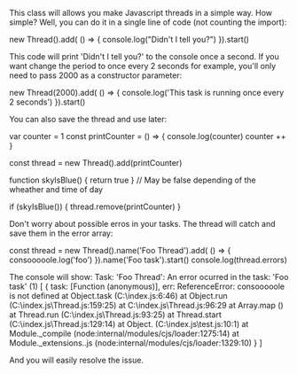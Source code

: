 This class will allows you make Javascript threads in a simple way. How simple? Well, you can do it in a single line of code (not counting the import):

  new Thread().add( () => { console.log("Didn't I tell you?") }).start()

This code will print 'Didn't I tell you?' to the console once a second. If you want change the period to once every 2 seconds for example, you'll only need to pass 2000 as a constructor parameter:

  new Thread(2000).add( () => { console.log('This task is running once every 2 seconds') }).start()

You can also save the thread and use later:

  var counter = 1
  const printCounter = () => {
    console.log(counter)
    counter ++
  }

  const thread = new Thread().add(printCounter)

  function skyIsBlue() { return true } // May be false depending of the wheather and time of day

  if (skyIsBlue()) { thread.remove(printCounter) }
  
Don't worry about possible erros in your tasks. The thread will catch and save them in the error array:

  const thread = new Thread().name('Foo Thread').add( () => { consooooole.log('foo') }).name('Foo task').start()
  console.log(thread.errors)
  
The console will show: 
  Task: 'Foo Thread': An error ocurred in the task: 'Foo task' (1)
  [
    {
      task: [Function (anonymous)],
      err: ReferenceError: consooooole is not defined
          at Object.task (C:\index.js:6:46)
          at Object.run (C:\index.js\Thread.js:159:25)
          at C:\index.js\Thread.js:96:29
          at Array.map (<anonymous>)
          at Thread.run (C:\index.js\Thread.js:93:25)
          at Thread.start (C:\index.js\Thread.js:129:14)
          at Object.<anonymous> (C:\index.js\test.js:10:1)
          at Module._compile (node:internal/modules/cjs/loader:1275:14)
          at Module._extensions..js (node:internal/modules/cjs/loader:1329:10)
    }
]

And you will easily resolve the issue.
